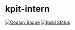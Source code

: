 # kpit-intern
[![Codacy Badge](https://api.codacy.com/project/badge/Grade/d686328c739b49e59b13ee4253924a9b)](https://app.codacy.com/app/sandhiyaponnudurai/kpit-intern?utm_source=github.com&utm_medium=referral&utm_content=sandhiyaponnudurai/kpit-intern&utm_campaign=Badge_Grade_Dashboard)
[![Build Status](https://travis-ci.org/sandhiyaponnudurai/kpit-intern.svg?branch=master)](https://travis-ci.org/sandhiyaponnudurai/kpit-intern)
